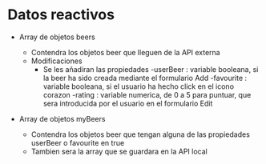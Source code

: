 # Datos reactivos

- Array de objetos beers

  - Contendra los objetos beer que lleguen de la API externa
  - Modificaciones
    - Se les añadiran las propiedades
      -userBeer : variable booleana, si la beer ha sido creada mediante el formulario Add
      -favourite : variable booleana, si el usuario ha hecho click en el icono corazon
      -rating : variable numerica, de 0 a 5 para puntuar, que sera introducida por el usuario en el formulario Edit

- Array de objetos myBeers
  - Contendra los objetos beer que tengan alguna de las propiedades userBeer o favourite en true
  - Tambien sera la array que se guardara en la API local
